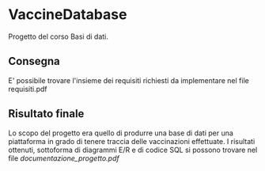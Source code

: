 # VaccineDatabase

Progetto del corso Basi di dati.

## Consegna
E' possibile trovare l'insieme dei requisiti richiesti da implementare nel file requisiti.pdf

## Risultato finale
Lo scopo del progetto era quello di produrre una base di dati per una piattaforma in grado di tenere traccia delle vaccinazioni effettuate. I risultati ottenuti, sottoforma di diagrammi E/R e di codice SQL si possono trovare nel file *documentazione_progetto.pdf*

